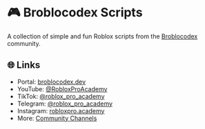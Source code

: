 # 🎮 Broblocodex Scripts

A collection of simple and fun Roblox scripts from the [Broblocodex](https://broblocodex.dev) community.

## 🌐 Links
- Portal: [broblocodex.dev](https://broblocodex.dev)  
- YouTube: [@RobloxProAcademy](https://www.youtube.com/@RobloxProAcademy)  
- TikTok: [@roblox_pro_academy](https://www.tiktok.com/@roblox_pro_academy)  
- Telegram: [@roblox_pro_academy](https://t.me/roblox_pro_academy)  
- Instagram: [robloxpro.academy](https://www.instagram.com/robloxpro.academy)  
- More: [Community Channels](https://broblocodex.dev/docs/intro/community)
